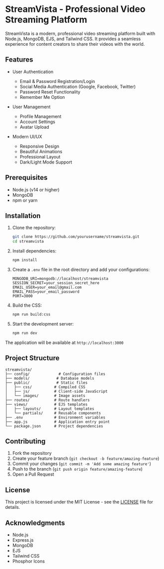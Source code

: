 # StreamVista - Professional Video Streaming Platform

StreamVista is a modern, professional video streaming platform built with Node.js, MongoDB, EJS, and Tailwind CSS. It provides a seamless experience for content creators to share their videos with the world.

## Features

- User Authentication
  - Email & Password Registration/Login
  - Social Media Authentication (Google, Facebook, Twitter)
  - Password Reset Functionality
  - Remember Me Option

- User Management
  - Profile Management
  - Account Settings
  - Avatar Upload

- Modern UI/UX
  - Responsive Design
  - Beautiful Animations
  - Professional Layout
  - Dark/Light Mode Support

## Prerequisites

- Node.js (v14 or higher)
- MongoDB
- npm or yarn

## Installation

1. Clone the repository:
   ```bash
   git clone https://github.com/yourusername/streamvista.git
   cd streamvista
   ```

2. Install dependencies:
   ```bash
   npm install
   ```

3. Create a `.env` file in the root directory and add your configurations:
   ```env
   MONGODB_URI=mongodb://localhost/streamvista
   SESSION_SECRET=your_session_secret_here
   EMAIL_USER=your_email@gmail.com
   EMAIL_PASS=your_email_password
   PORT=3000
   ```

4. Build the CSS:
   ```bash
   npm run build:css
   ```

5. Start the development server:
   ```bash
   npm run dev
   ```

The application will be available at `http://localhost:3000`

## Project Structure

```
streamvista/
├── config/             # Configuration files
├── models/            # Database models
├── public/            # Static files
│   ├── css/          # Compiled CSS
│   ├── js/           # Client-side JavaScript
│   └── images/       # Image assets
├── routes/           # Route handlers
├── views/            # EJS templates
│   ├── layouts/      # Layout templates
│   └── partials/     # Reusable components
├── .env              # Environment variables
├── app.js            # Application entry point
└── package.json      # Project dependencies
```

## Contributing

1. Fork the repository
2. Create your feature branch (`git checkout -b feature/amazing-feature`)
3. Commit your changes (`git commit -m 'Add some amazing feature'`)
4. Push to the branch (`git push origin feature/amazing-feature`)
5. Open a Pull Request

## License

This project is licensed under the MIT License - see the [LICENSE](LICENSE) file for details.

## Acknowledgments

- Node.js
- Express.js
- MongoDB
- EJS
- Tailwind CSS
- Phosphor Icons 
